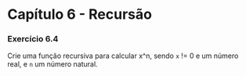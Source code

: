 # Capítulo 6 - Recursão

### Exercício 6.4

Crie uma função recursiva para calcular x^n, sendo `x` != 0 e um número real, e `n` um número natural.
